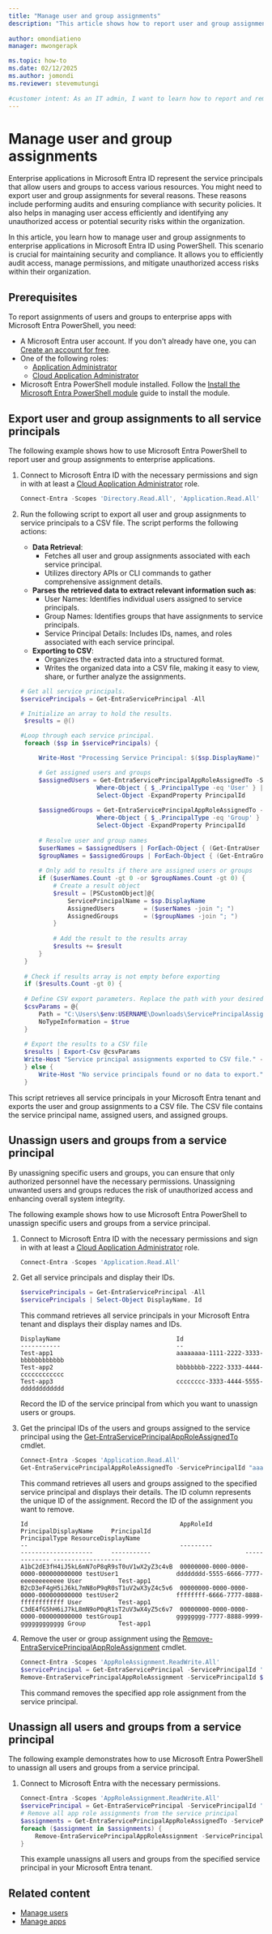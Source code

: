 ```yaml
---  
title: "Manage user and group assignments"
description: "This article shows how to report user and group assignments to service principals and unassign users and groups using Microsoft Entra PowerShell."  
  
author: omondiatieno
manager: mwongerapk  

ms.topic: how-to  
ms.date: 02/12/2025  
ms.author: jomondi    
ms.reviewer: stevemutungi  
  
#customer intent: As an IT admin, I want to learn how to report and remove user and group assignments to service principals using Microsoft Entra PowerShell, so that I can track access and manage permissions efficiently.  
---  
```

  
# Manage user and group assignments

Enterprise applications in Microsoft Entra ID represent the service principals that allow users and groups to access various resources. You might need to export user and group assignments for several reasons. These reasons include performing audits and ensuring compliance with security policies. It also helps in managing user access efficiently and identifying any unauthorized access or potential security risks within the organization.

In this article, you learn how to manage user and group assignments to enterprise applications in Microsoft Entra ID using PowerShell. This scenario is crucial for maintaining security and compliance. It allows you to efficiently audit access, manage permissions, and mitigate unauthorized access risks within their organization.

## Prerequisites  
  
To report assignments of users and groups to enterprise apps with Microsoft Entra PowerShell, you need:  
  
- A Microsoft Entra user account. If you don't already have one, you can [Create an account for free][create-account].
- One of the following roles:
  - [Application Administrator][app-admin]
  - [Cloud Application Administrator][cloud-app-admin]
- Microsoft Entra PowerShell module installed. Follow the [Install the Microsoft Entra PowerShell module][installation] guide to install the module.

## Export user and group assignments to all service principals

The following example shows how to use Microsoft Entra PowerShell to report user and group assignments to enterprise applications.

1. Connect to Microsoft Entra ID with the necessary permissions and sign in with at least a [Cloud Application Administrator][cloud-app-admin] role.

    ```powershell
    Connect-Entra -Scopes 'Directory.Read.All', 'Application.Read.All'
    ```

1. Run the following script to export all user and group assignments to service principals to a CSV file. The script performs the following actions:

    - **Data Retrieval**:
      - Fetches all user and group assignments associated with each service principal.
      - Utilizes directory APIs or CLI commands to gather comprehensive assignment details.
    - **Parses the retrieved data to extract relevant information such as**:
      - User Names: Identifies individual users assigned to service principals.
      - Group Names: Identifies groups that have assignments to service principals.
      - Service Principal Details: Includes IDs, names, and roles associated with each service principal.
    - **Exporting to CSV**:
      - Organizes the extracted data into a structured format.
      - Writes the organized data into a CSV file, making it easy to view, share, or further analyze the assignments.

   ```powershell
   # Get all service principals.
   $servicePrincipals = Get-EntraServicePrincipal -All  

   # Initialize an array to hold the results.
    $results = @()  
   
   #Loop through each service principal.
    foreach ($sp in $servicePrincipals) {

        Write-Host "Processing Service Principal: $($sp.DisplayName)" -ForegroundColor Cyan 

        # Get assigned users and groups  
        $assignedUsers = Get-EntraServicePrincipalAppRoleAssignedTo -ServicePrincipalId $sp.Id |   
                        Where-Object { $_.PrincipalType -eq 'User' } |   
                        Select-Object -ExpandProperty PrincipalId  
    
        $assignedGroups = Get-EntraServicePrincipalAppRoleAssignedTo -ServicePrincipalId $sp.Id |   
                        Where-Object { $_.PrincipalType -eq 'Group' } |   
                        Select-Object -ExpandProperty PrincipalId  
    
        # Resolve user and group names  
        $userNames = $assignedUsers | ForEach-Object { (Get-EntraUser -UserId $_).DisplayName }  
        $groupNames = $assignedGroups | ForEach-Object { (Get-EntraGroup -GroupId $_).DisplayName }  
    
        # Only add to results if there are assigned users or groups
        if ($userNames.Count -gt 0 -or $groupNames.Count -gt 0) {
            # Create a result object  
            $result = [PSCustomObject]@{  
                ServicePrincipalName = $sp.DisplayName  
                AssignedUsers        = ($userNames -join "; ")  
                AssignedGroups       = ($groupNames -join "; ")  
            }  
    
            # Add the result to the results array  
            $results += $result  
        }  
    }  
    
    # Check if results array is not empty before exporting
    if ($results.Count -gt 0) { 
    
    # Define CSV export parameters. Replace the path with your desired location.
    $csvParams = @{  
        Path = "C:\Users\$env:USERNAME\Downloads\ServicePrincipalAssignments.csv"  
        NoTypeInformation = $true  
    }  
    
    # Export the results to a CSV file
    $results | Export-Csv @csvParams
    Write-Host "Service principal assignments exported to CSV file." -ForegroundColor Green
    } else {
        Write-Host "No service principals found or no data to export."
    }
    ```

This script retrieves all service principals in your Microsoft Entra tenant and exports the user and group assignments to a CSV file. The CSV file contains the service principal name, assigned users, and assigned groups.

## Unassign users and groups from a service principal

By unassigning specific users and groups, you can ensure that only authorized personnel have the necessary permissions. Unassigning unwanted users and groups reduces the risk of unauthorized access and enhancing overall system integrity.

The following example shows how to use Microsoft Entra PowerShell to unassign specific users and groups from a service principal.

1. Connect to Microsoft Entra ID with the necessary permissions and sign in with at least a [Cloud Application Administrator][cloud-app-admin] role.

    ```powershell  
    Connect-Entra -Scopes 'Application.Read.All'  
    ```

1. Get all service principals and display their IDs.

    ```powershell  
    $servicePrincipals = Get-EntraServicePrincipal -All  
    $servicePrincipals | Select-Object DisplayName, Id  
    ```

    This command retrieves all service principals in your Microsoft Entra tenant and displays their display names and IDs.

    ```Output
    DisplayName                                Id
    -----------                                --
    Test-app1                                  aaaaaaaa-1111-2222-3333-bbbbbbbbbbbb
    Test-app2                                  bbbbbbbb-2222-3333-4444-cccccccccccc
    Test-app3                                  cccccccc-3333-4444-5555-dddddddddddd
    ```

    Record the ID of the service principal from which you want to unassign users or groups.

1. Get the principal IDs of the users and groups assigned to the service principal using the [Get-EntraServicePrincipalAppRoleAssignedTo][get-service-principal-app-role-assignto] cmdlet.

    ```powershell
    Connect-Entra -Scopes 'Application.Read.All'
    Get-EntraServicePrincipalAppRoleAssignedTo -ServicePrincipalId "aaaaaaaa-1111-2222-3333-bbbbbbbbbbbb" -All |Select-Object Id, AppRoleId, PrincipalDisplayName, PrincipalId, PrincipalType, ResourceDisplayName | Format-Table
    ```

   This command retrieves all users and groups assigned to the specified service principal and displays their details. The ID column represents the unique ID of the assignment. Record the ID of the assignment you want to remove.

    ```Output
    Id                                          AppRoleId                            PrincipalDisplayName     PrincipalId                          PrincipalType ResourceDisplayName
    --                                          ---------                            --------------------     -----------                          ------------- -------------------
    A1bC2dE3fH4iJ5kL6mN7oP8qR9sT0uV1wX2yZ3c4vB  00000000-0000-0000-0000-000000000000 testUser1                dddddddd-5555-6666-7777-eeeeeeeeeeee User          Test-app1
    B2cD3eF4gH5iJ6kL7mN8oP9qR0sT1uV2wX3yZ4c5v6  00000000-0000-0000-0000-000000000000 testUser2                ffffffff-6666-7777-8888-ffffffffffff User          Test-app1
    C3dE4fG5hH6iJ7kL8mN9oP0qR1sT2uV3wX4yZ5c6v7  00000000-0000-0000-0000-000000000000 testGroup1               gggggggg-7777-8888-9999-gggggggggggg Group         Test-app1
    ```

1. Remove the user or group assignment using the [Remove-EntraServicePrincipalAppRoleAssignment][remove-service-principal-app-role-assignment] cmdlet.

    ```powershell
    Connect-Entra -Scopes 'AppRoleAssignment.ReadWrite.All'
    $servicePrincipal = Get-EntraServicePrincipal -ServicePrincipalId 'aaaaaaaa-1111-2222-3333-bbbbbbbbbbbb'
    Remove-EntraServicePrincipalAppRoleAssignment -ServicePrincipalId $servicePrincipal.Id  -AppRoleAssignmentId 'B2cD3eF4gH5iJ6kL7mN8oP9qR0sT1uV2wX3yZ4c5v6'
    ```

    This command removes the specified app role assignment from the service principal.

## Unassign all users and groups from a service principal

The following example demonstrates how to use Microsoft Entra PowerShell to unassign all users and groups from a service principal.

1. Connect to Microsoft Entra with the necessary permissions.

    ```powershell  
    Connect-Entra -Scopes 'AppRoleAssignment.ReadWrite.All'
    $servicePrincipal = Get-EntraServicePrincipal -ServicePrincipalId '31f1d894-0a2b-4901-b30c-b61a0e87acfe'
    # Remove all app role assignments from the service principal
    $assignments = Get-EntraServicePrincipalAppRoleAssignedTo -ServicePrincipalId $servicePrincipal.Id
    foreach ($assignment in $assignments) {
        Remove-EntraServicePrincipalAppRoleAssignment -ServicePrincipalId $servicePrincipal.Id -AppRoleAssignmentId $assignment.Id
    }
    ```

   This example unassigns all users and groups from the specified service principal in your Microsoft Entra tenant.

## Related content

- [Manage users][manage-user.md]
- [Manage apps][manage-apps]

<!-- link references -->

[installation]: installation.md
[create-account]: https://azure.microsoft.com/free/?WT.mc_id=A261C142F
[app-admin]: /entra/identity/role-based-access-control/permissions-reference?toc=/powershell/entra-powershell/toc.json&bc=/powershell/entra-powershell/breadcrumb/toc.json#application-administrator
[cloud-app-admin]: /entra/identity/role-based-access-control/permissions-reference?toc=/powershell/entra-powershell/toc.json&bc=/powershell/entra-powershell/breadcrumb/toc.json#cloud-application-administrator
[manage-user.md]: manage-user.md
[manage-apps]: manage-apps.md
[get-service-principal-app-role-assignto]: /powershell/module/microsoft.entra/get-entraserviceprincipalapproleassignedto
[remove-service-principal-app-role-assignment]: /powershell/module/microsoft.entra/Remove-EntraServicePrincipalAppRoleAssignment

